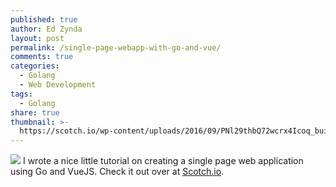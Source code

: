 ```yaml
---
published: true
author: Ed Zynda
layout: post
permalink: /single-page-webapp-with-go-and-vue/
comments: true
categories:
  - Golang
  - Web Development
tags:
  - Golang
share: true
thumbnail: >-
  https://scotch.io/wp-content/uploads/2016/09/PNl29thbQ72wcrx4Icoq_build-a-single-page-app-with-go-echo-vue.png.jpg
---
```

![](https://scotch.io/wp-content/uploads/2016/09/PNl29thbQ72wcrx4Icoq_build-a-single-page-app-with-go-echo-vue.png.jpg)
I wrote a nice little tutorial on creating a single page web application using Go and VueJS. Check it out over at [Scotch.io](https://scotch.io/tutorials/create-a-single-page-app-with-go-echo-and-vue).
